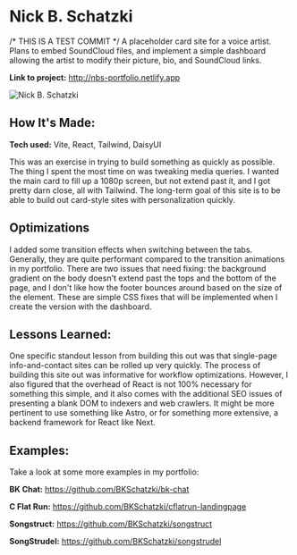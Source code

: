# Nick B. Schatzki

/* THIS IS A TEST COMMIT */ A placeholder card site for a voice artist. Plans to embed SoundCloud files, and implement a simple dashboard allowing the artist to modify their picture, bio, and SoundCloud links.

**Link to project:** http://nbs-portfolio.netlify.app

![Nick B. Schatzki](https://res.cloudinary.com/djqsm7sz5/image/upload/v1691468692/bks-portfolio/nick-b-schatzki_i9v5yx.jpg)

## How It's Made:

**Tech used:** Vite, React, Tailwind, DaisyUI

This was an exercise in trying to build something as quickly as possible. The thing I spent the most time on was tweaking media queries. I wanted the main card to fill up a 1080p screen, but not extend past it, and I got pretty darn close, all with Tailwind. The long-term goal of this site is to be able to build out card-style sites with personalization quickly.

## Optimizations

I added some transition effects when switching between the tabs. Generally, they are quite performant compared to the transition animations in my portfolio. There are two issues that need fixing: the background gradient on the body doesn't extend past the tops and the bottom of the page, and I don't like how the footer bounces around based on the size of the element. These are simple CSS fixes that will be implemented when I create the version with the dashboard.

## Lessons Learned:

One specific standout lesson from building this out was that single-page info-and-contact sites can be rolled up very quickly. The process of building this site out was informative for workflow optimizations. However, I also figured that the overhead of React is not 100% necessary for something this simple, and it also comes with the additional SEO issues of presenting a blank DOM to indexers and web crawlers. It might be more pertinent to use something like Astro, or for something more extensive, a backend framework for React like Next.

## Examples:

Take a look at some more examples in my portfolio:

**BK Chat:** https://github.com/BKSchatzki/bk-chat

**C Flat Run:** https://github.com/BKSchatzki/cflatrun-landingpage

**Songstruct:** https://github.com/BKSchatzki/songstruct

**SongStrudel:** https://github.com/BKSchatzki/songstrudel
